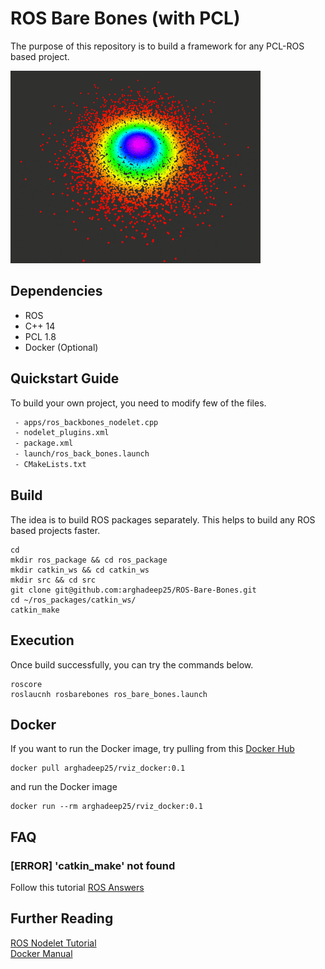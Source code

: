 # ROS Bare Bones (with PCL)

The purpose of this repository is to build a framework for any PCL-ROS based project.

![Getting Started](output/pcd.gif)

## Dependencies
- ROS
- C++ 14
- PCL 1.8
- Docker (Optional)

##  Quickstart Guide
To build your own project, you need to modify few of the files.
```html
 - apps/ros_backbones_nodelet.cpp
 - nodelet_plugins.xml
 - package.xml
 - launch/ros_back_bones.launch
 - CMakeLists.txt
```

## Build

The idea is to build ROS packages separately. This helps to build any ROS based projects faster. 
```
cd
mkdir ros_package && cd ros_package
mkdir catkin_ws && cd catkin_ws
mkdir src && cd src
git clone git@github.com:arghadeep25/ROS-Bare-Bones.git
cd ~/ros_packages/catkin_ws/
catkin_make
```

## Execution
Once build successfully, you can try the commands below.
```
roscore
roslaucnh rosbarebones ros_bare_bones.launch
```

## Docker 

If you want to run the Docker image, try pulling from this [Docker Hub](https://hub.docker.com/r/arghadeep25/rosbarebones/)

```
docker pull arghadeep25/rviz_docker:0.1
```

and run the Docker image

```
docker run --rm arghadeep25/rviz_docker:0.1
```

## FAQ
### [ERROR] 'catkin_make' not found
Follow this tutorial [ROS Answers](https://answers.ros.org/question/206876/how-often-do-i-need-to-source-setupbash/)
## Further Reading

[ROS Nodelet Tutorial](http://wiki.ros.org/nodelet/Tutorials/Porting%20nodes%20to%20nodelets)\
[Docker Manual](https://github.com/arghadeep25/Docker-Manual)
